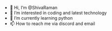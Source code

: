 - 👋 Hi, I’m @ShivaRaman
- 👀 I’m interested in coding and latest technology
- 🌱 I’m currently learning python
- 📫 How to reach me via discord and email 


